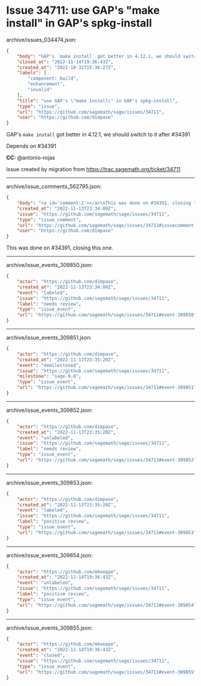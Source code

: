 # Issue 34711: use GAP's "make install" in GAP's spkg-install

archive/issues_034474.json:
```json
{
    "body": "GAP's `make install` got better in 4.12.1, we should switch to it after #34391\n\nDepends on #34391\n\n**CC:**  @antonio-rojas\n\nIssue created by migration from https://trac.sagemath.org/ticket/34711\n\n",
    "closed_at": "2022-11-14T19:36:43Z",
    "created_at": "2022-10-31T15:36:27Z",
    "labels": [
        "component: build",
        "enhancement",
        "invalid"
    ],
    "title": "use GAP's \"make install\" in GAP's spkg-install",
    "type": "issue",
    "url": "https://github.com/sagemath/sage/issues/34711",
    "user": "https://github.com/dimpase"
}
```
GAP's `make install` got better in 4.12.1, we should switch to it after #34391

Depends on #34391

**CC:**  @antonio-rojas

Issue created by migration from https://trac.sagemath.org/ticket/34711





---

archive/issue_comments_562795.json:
```json
{
    "body": "<a id='comment:2'></a>\nThis was done on #34391, closing this one.",
    "created_at": "2022-11-13T23:34:09Z",
    "issue": "https://github.com/sagemath/sage/issues/34711",
    "type": "issue_comment",
    "url": "https://github.com/sagemath/sage/issues/34711#issuecomment-562795",
    "user": "https://github.com/dimpase"
}
```

<a id='comment:2'></a>
This was done on #34391, closing this one.



---

archive/issue_events_309850.json:
```json
{
    "actor": "https://github.com/dimpase",
    "created_at": "2022-11-13T23:34:09Z",
    "event": "labeled",
    "issue": "https://github.com/sagemath/sage/issues/34711",
    "label": "needs review",
    "type": "issue_event",
    "url": "https://github.com/sagemath/sage/issues/34711#event-309850"
}
```



---

archive/issue_events_309851.json:
```json
{
    "actor": "https://github.com/dimpase",
    "created_at": "2022-11-13T23:35:20Z",
    "event": "demilestoned",
    "issue": "https://github.com/sagemath/sage/issues/34711",
    "milestone": "sage-9.8",
    "type": "issue_event",
    "url": "https://github.com/sagemath/sage/issues/34711#event-309851"
}
```



---

archive/issue_events_309852.json:
```json
{
    "actor": "https://github.com/dimpase",
    "created_at": "2022-11-13T23:35:20Z",
    "event": "unlabeled",
    "issue": "https://github.com/sagemath/sage/issues/34711",
    "label": "needs review",
    "type": "issue_event",
    "url": "https://github.com/sagemath/sage/issues/34711#event-309852"
}
```



---

archive/issue_events_309853.json:
```json
{
    "actor": "https://github.com/dimpase",
    "created_at": "2022-11-13T23:35:20Z",
    "event": "labeled",
    "issue": "https://github.com/sagemath/sage/issues/34711",
    "label": "positive review",
    "type": "issue_event",
    "url": "https://github.com/sagemath/sage/issues/34711#event-309853"
}
```



---

archive/issue_events_309854.json:
```json
{
    "actor": "https://github.com/mkoeppe",
    "created_at": "2022-11-14T19:36:43Z",
    "event": "unlabeled",
    "issue": "https://github.com/sagemath/sage/issues/34711",
    "label": "positive review",
    "type": "issue_event",
    "url": "https://github.com/sagemath/sage/issues/34711#event-309854"
}
```



---

archive/issue_events_309855.json:
```json
{
    "actor": "https://github.com/mkoeppe",
    "created_at": "2022-11-14T19:36:43Z",
    "event": "closed",
    "issue": "https://github.com/sagemath/sage/issues/34711",
    "type": "issue_event",
    "url": "https://github.com/sagemath/sage/issues/34711#event-309855"
}
```
